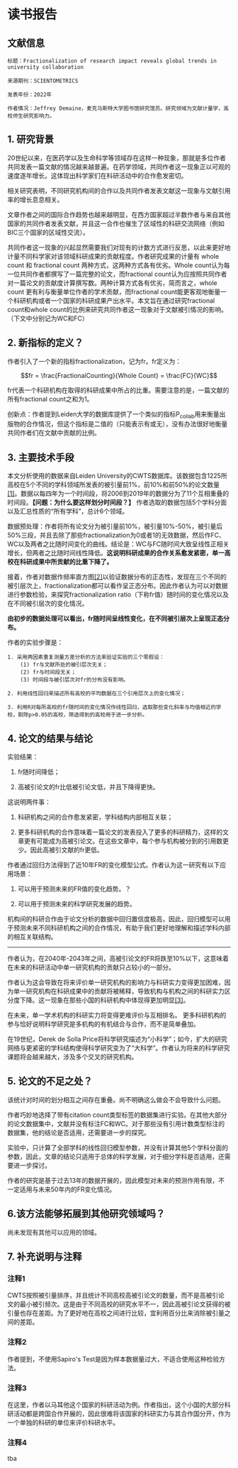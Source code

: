 # 读书报告 #

## 文献信息 ##

    标题：Fractionalization of research impact reveals global trends in university collaboration

    来源期刊：SCIENTOMETRICS

    发表年份：2022年
    
    作者情况：Jeffrey Demaine，麦克马斯特大学图书馆研究馆员。研究领域为文献计量学，高校师生研究影响力。

## 1. 研究背景 ##

20世纪以来，在医药学以及生命科学等领域存在这样一种现象，那就是多位作者共同发表一篇文献的情况越来越普遍。在药学领域，共同作者这一现象正以可观的速度逐年增长。这体现出科学家们在科研活动中的合作愈发密切。

相关研究表明，不同研究机构间的合作以及共同作者发表文献这一现象与文献引用率的增长息息相关。

文章作者之间的国际合作趋势也越来越明显，在西方国家超过半数作者与来自其他国家的共同作者发表文献，并且这一合作也催生了区域性的科研交流网络（例如BIC三个国家的区域性交流）。

共同作者这一现象的兴起显然需要我们对现有的计数方式进行反思，以此来更好地计量不同科学家对该领域科研成果的贡献程度。作者研究成果的计量有 whole count 和 fractional count 两种方式，这两种方式各有优劣。Whole count认为每一位共同作者都撰写了一篇完整的论文，而fractional count认为应按照共同作者对一篇论文的贡献度计算撰写数。两种计算方式各有优劣，简而言之，whole count 更有利与衡量单位作者的学术贡献，而fractional count能更客观地衡量一个科研机构或者一个国家的科研成果产出水平。本文旨在通过研究fractional count和whole count的比例来研究共同作者这一现象对于文献被引情况的影响。（下文中分别记为WC和FC）

## 2. 新指标的定义？ ##

作者引入了一个新的指标fractionalization，记为fr。fr定义为：

$$fr = \frac{FractionalCounting}{Whole Count} = \frac{FC}{WC}$$

fr代表一个科研机构在取得的科研成果中所占的比重。需要注意的是，一篇文献的所有fractional count之和为1。

创新点：作者提到Leiden大学的数据库提供了一个类似的指标P<sub>collab</sub>用来衡量出版物的合作情况，但这个指标是二值的（只能表示有或无），没有办法很好地衡量共同作者们在文献中贡献的比例。

## 3. 主要技术手段 ##

本文分析使用的数据来自Leiden University的CWTS数据库。该数据包含1225所高校在5个不同的学科领域所发表的被引量前1%，前10%和前50%的论文数量[[1]](#注释1)。数据以每四年为一个时间段，将2006到2019年的数据分为了11个互相重叠的时间段。**【问题：为什么要这样划分时间段？】** 作者选取的数据包括5个学科分面以及汇总性质的“所有学科”，总计6个领域。

数据预处理：作者将所有论文分为被引量前10%，被引量10%-50%，被引量后50%三段，并且去除了那些fractionalization为0或者1的无效数据，然后作FC、WC以及两者之比随时间变化的曲线。结论是：WC与FC随时间大致呈线性正相关增长，但两者之比随时间线性降低。**这说明科研成果的合作关系愈发紧密，单一高校在科研成果中所贡献的比重下降了。**

接着，作者对数据作频率直方图[[2]](#注释2)以验证数据分布的正态性，发现在三个不同的被引层次上，fractionalization都可以看作呈正态分布。因此作者认为可以对数据进行参数检验，来探究fractionalization ratio（下称fr值）随时间的变化情况以及在不同被引层次的变化情况。

**由初步的数据处理可以看出，fr随时间呈线性变化，在不同被引层次上呈现正态分布。**

作者的实验步骤是：

    1. 采用两因素重复测量方差分析的方法来验证实验的三个零假设：
        (1) fr与文献所处的被引层次无关；
        (2) fr与时间段无关；
        (3) 时间段与被引层次对fr的分布没有影响。

    2. 利用线性回归来描述所有高校的平均数据在三个引用层次上的变化情况；

    3. 利用R对每所高校的fr随时间的变化情况作线性回归，选取那些变化斜率与均值相近的学校，剔除p>0.05的高校，筛选得到的高校用于进一步分析。

## 4. 论文的结果与结论 ##

实验结果：

1. fr随时间降低；

2. 高被引论文的fr比低被引论文低，并且下降得更快。

这说明两件事：

1. 科研机构之间的合作愈发紧密，学科结构内部相互关联；

2. 更多科研机构的合作意味着一篇论文的发表投入了更多的科研精力，这样的文章更有可能成为高被引论文。在这些文章中，每个参与机构被分到的引用数更少。因此高被引文献的fr更低。

作者通过回归方法得到了近10年FR的变化模型公式。作者认为这一研究有以下应用场景：

1. 可以用于预测未来的FR值的变化趋势。？

2. 可以用于预测未来的科学研究发展的趋势。

机构间的科研合作由于论文分析的数据中回归置信度极高，因此，回归模型可以用于预测未来不同科研机构之间的合作情况，有助于我们更好地理解和描述学科内部的相互关联结构。

----

作者认为，在2040年-2043年之间，高被引论文的FR将跌至10%以下，这意味着在未来的科研活动中单一研究机构的贡献只占较小的一部分。

作者认为这会导致在将来评价单一研究机构的影响力与科研实力变得更加困难，因为单一研究机构在科研成果中的贡献将被稀释，导致机构与机构之间的科研实力区分度下降。这一现象在那些小国的科研机构中体现得更加明显[[3]](#注释3)。

在未来，单一学术机构的科研实力将变得更难评价与互相排名。
更多科研机构的参与恰好说明科学研究是多机构的有机结合与合作，而不是简单叠加。

在19世纪，Derek de Solla Price将科学研究描述为“小科学”；如今，扩大的研究网络与更紧密的学科结构使得科学研究变为了“大科学”。作者认为将来的科学研究课题将会越来越大，涉及多个交叉的研究机构。

## 5. 论文的不足之处？ ##

该统计对时间的划分相互之间存在重叠。尚不明确这么做会不会导致什么问题。

作者巧妙地选择了带有citation count类型标签的数据集进行实验。在其他大部分的论文数据集中，文献并没有标注FC和WC。对于那些没有引用计数类型标注的数据集，他的结论是否适用，还需要进一步的探究。

实验中，只计算了全部学科的线性回归模型参数，并没有计算其他5个学科分面的参数，因此，文章的结论只适用于总体的科学发展，对于细分学科是否适用，还需要进一步探讨。

作者的研究是基于过去13年的数据开展的，因此模型对未来的预测作用有限，不一定适用与未来50年内的FR变化情况。

## 6.该方法能够拓展到其他研究领域吗？ ##

尚未发现有其他可以应用的领域。

## 7. 补充说明与注释 ##

### 注释1 ###

CWTS按照被引量排序，并且统计不同高校高被引论文的数量，而不是高被引论文的最小被引频次。这是由于不同高校的研究水平不一，因此高被引论文获得的被引量也存在差距。为了更好地在高校之间进行比较，宜利用百分比来消除被引量之间的差距。

### 注释2 ###

作者提到，不使用Sapiro's Test是因为样本数据量过大，不适合使用这种检验方法。

### 注释3 ###

在这里，作者以马耳他这个国家的科研活动为例。作者指出，这个小国的大部分科研活动都是跨国合作开展的，因此很难将该国家的科研实力与其合作国分开，作为一个单独的科研的单位来评价科研水平。

### 注释4 ###

tba
